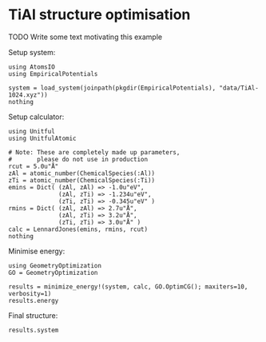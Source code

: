 # TiAl structure optimisation

TODO Write some text motivating this example

Setup system:
```@example tial
using AtomsIO
using EmpiricalPotentials

system = load_system(joinpath(pkgdir(EmpiricalPotentials), "data/TiAl-1024.xyz"))
nothing
```

Setup calculator:
```@example tial
using Unitful
using UnitfulAtomic

# Note: These are completely made up parameters,
#       please do not use in production
rcut = 5.0u"Å"
zAl = atomic_number(ChemicalSpecies(:Al))
zTi = atomic_number(ChemicalSpecies(:Ti))
emins = Dict( (zAl, zAl) => -1.0u"eV",
              (zAl, zTi) => -1.234u"eV",
              (zTi, zTi) => -0.345u"eV" )
rmins = Dict( (zAl, zAl) => 2.7u"Å",
              (zAl, zTi) => 3.2u"Å",
              (zTi, zTi) => 3.0u"Å" )
calc = LennardJones(emins, rmins, rcut)
nothing
```

Minimise energy:
```@example tial
using GeometryOptimization
GO = GeometryOptimization

results = minimize_energy!(system, calc, GO.OptimCG(); maxiters=10, verbosity=1)
results.energy
```

Final structure:
```@example tial
results.system
```
